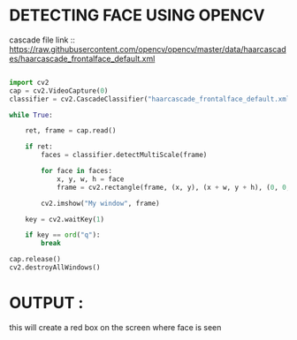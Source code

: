 #  DETECTING FACE USING OPENCV

cascade file link :: https://raw.githubusercontent.com/opencv/opencv/master/data/haarcascades/haarcascade_frontalface_default.xml

```python

import cv2
cap = cv2.VideoCapture(0)
classifier = cv2.CascadeClassifier("haarcascade_frontalface_default.xml")

while True:

    ret, frame = cap.read()

    if ret:
        faces = classifier.detectMultiScale(frame)

        for face in faces:
            x, y, w, h = face
            frame = cv2.rectangle(frame, (x, y), (x + w, y + h), (0, 0, 255), 4)

        cv2.imshow("My window", frame)

    key = cv2.waitKey(1)

    if key == ord("q"):
        break

cap.release()
cv2.destroyAllWindows()

```

# OUTPUT :
 this will create a red box on the screen where face is seen
